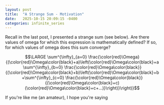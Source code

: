 ```yaml
---
layout: post
title:  "A Strange Sum - Motivation"
date:   2025-10-15 20:09:15 -0400
categories: infinite_series
---
```


Recall in the last post, I presented a strange sum (see below).
Are there values of omega for which this expression is mathematically defined?
If so, for which values of omega does this sum converge?

$$\LARGE \sum^{\infty}_{a=0} \frac{\color{red}\Omega}{(\color{red}\Omega\color{black}+a)\left(\color{red}\Omega\color{black}+a\sum^{\infty}_{b=0} \frac{\color{red}\Omega\color{black}}{(\color{red}\Omega\color{black}+b)\left(\color{red}\Omega\color{black}+b+\sum^{\infty}_{c=0} \frac{\color{red}\Omega\color{black}}{(\color{red}\Omega\color{black}+c)(\color{red}\Omega\color{black}+c+...)}\right)}\right)}$$

If you're like me (an amateur), I hope you're saying







<!--stackedit_data:
eyJoaXN0b3J5IjpbMTI4NzU4MjAwOCwtMjA3MDEwNSw5NjM5Nz
A2ODEsMTQyMjgzMDIxMV19
-->